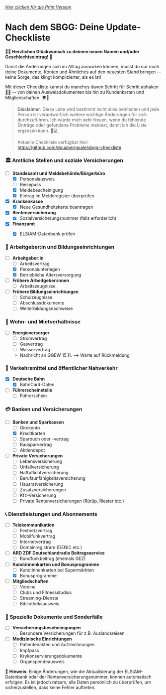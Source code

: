 ###### [Hier clicken für die Print Version](https://github.com/douaberigoale/sbgg-checkliste/blob/main/SBGG-Checkliste-Print-Version.pdf)

Nach dem SBGG: Deine Update-Checkliste
======================================

🌈✨ **Herzlichen Glückwunsch zu deinem neuen Namen und/oder
Geschlechtseintrag!** 🎉

Damit die Änderungen sich im Alltag auswirken können, musst du nur noch
deine Dokumente, Konten und Ähnliches auf den neuesten Stand bringen --
keine Sorge, das klingt komplizierter, als es ist!

Mit dieser Checkliste kannst du manches davon Schritt für Schritt
abhaken 📝✅ -- von deinen Ausweisdokumenten bis hin zu Kundenkarten und
Mitgliedschaften. 🌍💼

> **Disclaimer**: Diese Liste wird bestimmt nicht alles beinhalten und
> jede Person ist verantwortlich weitere wichtige Änderungen für sich
> durchzuführen. Ich würde mich sehr freuen, wenn du fehlende Einträge
> oder gefundene Probleme meldest, damit ich die Liste ergänzen kann. 💖💻
>
> Aktuelle Checkliste verfügbar hier:
> https://github.com/douaberigoale/sbgg-checkliste

### 🏛️ Amtliche Stellen und soziale Versicherungen

-   [ ] **Standesamt und Meldebehörde/Bürgerbüro**
    -   [x] Personalausweis
    -   [ ] Reisepass
    -   [x] Meldebescheinigung
    -   [x] Eintrag im Melderegister überprüfen
-   [x] **Krankenkasse**
    -   [x] Neue Gesundheitskarte beantragen
-   [x] **Rentenversicherung**
    -   [x] Sozialversicherungsnummer (falls erforderlich)
-   [x] **Finanzamt**
    -   [x] ELStAM-Datenbank prüfen


### 👔 Arbeitgeber:in und Bildungseinrichtungen

-   [ ] **Arbeitgeber:in**
    -   [ ] Arbeitsvertrag
    -   [x] Personalunterlagen
    -   [x] Betriebliche Altersversorgung
-   [ ] **Frühere Arbeitgeber:innen**
    -   [ ] Arbeitszeugnisse
-   [ ] **Frühere Bildungseinrichtungen**
    -   [ ] Schulzeugnisse
    -   [ ] Abschlussdokumente
    -   [ ] Weiterbildungsnachweise

### 🏡 Wohn- und Mietverhältnisse

-   [ ] **Energieversorger**
    -   [ ] Stromvertrag
    -   [ ] Gasvertrag
    -   [ ] Wasservertrag
    - Nachricht an GGEW 15.11. --> Warte auf Rückmeldung

### 🚉 Verkehrsmittel und öffentlicher Nahverkehr

-   [x] **Deutsche Bahn**
    -   [x] BahnCard-Daten
-   [ ] **Führerscheinstelle**
    -   [ ] Führerschein

### 💳 Banken und Versicherungen

-   [ ] **Banken und Sparkassen**
    -   [ ] Girokonto
    -   [x] Kreditkarten
    -   [ ] Sparbuch oder -vertrag
    -   [ ] Bausparvertrag
    -   [ ] Aktiendepot
-   [ ] **Private Versicherungen**
    -   [ ] Lebensversicherung
    -   [ ] Unfallversicherung
    -   [ ] Haftpflichtversicherung
    -   [ ] Berufsunfähigkeitsversicherung
    -   [ ] Hausratversicherung
    -   [ ] Zusatzversicherungen
    -   [ ] Kfz-Versicherung
    -   [ ] Private Rentenversicherungen (Rürüp, Riester etc.)

### 📞 Dienstleistungen und Abonnements

-   [ ] **Telekommunikation**
    -   [ ] Festnetzvertrag
    -   [ ] Mobilfunkvertrag
    -   [ ] Internetvertrag
    -   [ ] Domainregistrare (DENIC etc.)
-   [ ] **ARD ZDF Deutschlandradio Beitragsservice**
    -   [ ] Rundfunkbeitrag (ehemals GEZ)
-   [ ] **Kund:innenkarten und Bonusprogramme**
    -   [ ] Kund:innenkarten bei Supermärkten
    -   [x] Bonusprogramme
-   [ ] **Mitgliedschaften**
    -   [ ] Vereine
    -   [ ] Clubs und Fitnessstudios
    -   [ ] Streaming-Dienste
    -   [ ] Bibliotheksausweis

### 📂 Spezielle Dokumente und Sonderfälle

-   [ ] **Versicherungsbescheinigungen**
    -   [ ] Besondere Versicherungen für z.B. Auslandsreisen
-   [ ] **Medizinische Einrichtungen**
    -   [ ] Patientenakten und Aufzeichnungen
    -   [ ] Impfpass
    -   [ ] Krykonservierungsdokumente
    -   [ ] Organspendeausweis

📌 **Hinweis**: Einige Änderungen, wie die Aktualisierung der
ELStAM-Datenbank oder der Rentenversicherungsnummer, können automatisch
erfolgen. Es ist jedoch ratsam, alle Daten persönlich zu überprüfen, um
sicherzustellen, dass keine Fehler auftreten.
